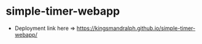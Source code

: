 # simple-timer-webapp
- Deployment link here => https://kingsmandralph.github.io/simple-timer-webapp/
